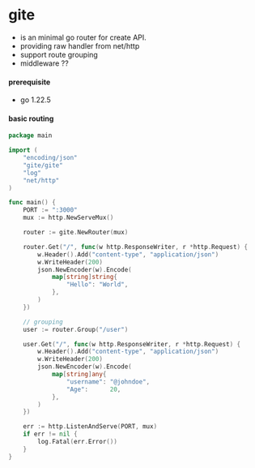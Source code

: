 # gite

- is an minimal go router for create API.
- providing raw handler from net/http
- support route grouping
- middleware ??

#### prerequisite

- go 1.22.5

#### basic routing

```go
package main

import (
	"encoding/json"
	"gite/gite"
	"log"
	"net/http"
)

func main() {
	PORT := ":3000"
	mux := http.NewServeMux()

	router := gite.NewRouter(mux)

	router.Get("/", func(w http.ResponseWriter, r *http.Request) {
		w.Header().Add("content-type", "application/json")
		w.WriteHeader(200)
		json.NewEncoder(w).Encode(
			map[string]string{
				"Hello": "World",
			},
		)
	})

	// grouping
	user := router.Group("/user")

	user.Get("/", func(w http.ResponseWriter, r *http.Request) {
		w.Header().Add("content-type", "application/json")
		w.WriteHeader(200)
		json.NewEncoder(w).Encode(
			map[string]any{
				"username": "@johndoe",
				"Age":      20,
			},
		)
	})

	err := http.ListenAndServe(PORT, mux)
	if err != nil {
		log.Fatal(err.Error())
	}
}
```
